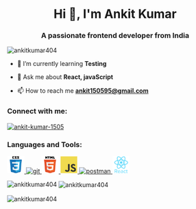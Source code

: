 <h1 align="center">Hi 👋, I'm Ankit Kumar</h1>
<h3 align="center">A passionate frontend developer from India</h3>

<p align="left"> <img src="https://komarev.com/ghpvc/?username=ankitkumar404&label=Profile%20views&color=0e75b6&style=flat" alt="ankitkumar404" /> </p>

- 🌱 I’m currently learning **Testing**

- 💬 Ask me about **React, javaScript**

- 📫 How to reach me **ankit150595@gmail.com**

<h3 align="left">Connect with me:</h3>
<p align="left">
<a href="https://linkedin.com/in/ankit-kumar-1505" target="blank"><img align="center" src="https://raw.githubusercontent.com/rahuldkjain/github-profile-readme-generator/master/src/images/icons/Social/linked-in-alt.svg" alt="ankit-kumar-1505" height="30" width="40" /></a>
</p>

<h3 align="left">Languages and Tools:</h3>
<p align="left"> <a href="https://www.w3schools.com/css/" target="_blank"> <img src="https://raw.githubusercontent.com/devicons/devicon/master/icons/css3/css3-original-wordmark.svg" alt="css3" width="40" height="40"/> </a> <a href="https://git-scm.com/" target="_blank"> <img src="https://www.vectorlogo.zone/logos/git-scm/git-scm-icon.svg" alt="git" width="40" height="40"/> </a> <a href="https://www.w3.org/html/" target="_blank"> <img src="https://raw.githubusercontent.com/devicons/devicon/master/icons/html5/html5-original-wordmark.svg" alt="html5" width="40" height="40"/> </a> <a href="https://developer.mozilla.org/en-US/docs/Web/JavaScript" target="_blank"> <img src="https://raw.githubusercontent.com/devicons/devicon/master/icons/javascript/javascript-original.svg" alt="javascript" width="40" height="40"/> </a> <a href="https://postman.com" target="_blank"> <img src="https://www.vectorlogo.zone/logos/getpostman/getpostman-icon.svg" alt="postman" width="40" height="40"/> </a> <a href="https://reactjs.org/" target="_blank"> <img src="https://raw.githubusercontent.com/devicons/devicon/master/icons/react/react-original-wordmark.svg" alt="react" width="40" height="40"/> </a> </p>

<p><img align="left" src="https://github-readme-stats.vercel.app/api/top-langs?username=ankitkumar404&show_icons=true&locale=en&layout=compact" alt="ankitkumar404" /></p>

<p>&nbsp;<img align="center" src="https://github-readme-stats.vercel.app/api?username=ankitkumar404&show_icons=true&locale=en" alt="ankitkumar404" /></p>

<p><img align="center" src="https://github-readme-streak-stats.herokuapp.com/?user=ankitkumar404&" alt="ankitkumar404" /></p>

